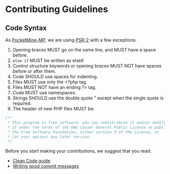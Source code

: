 # Contributing Guidelines

## Code Syntax

As [PocketMine-MP](https://github.com/pmmp/PocketMine-MP/blob/master/CONTRIBUTING.md#code-syntax), we are using [PSR-2](http://www.php-fig.org/psr/psr-2/) with a few exceptions.

1. Opening braces MUST go on the same line, and MUST have a space before.
2. `else if` MUST be written as elseif
3. Control structure keywords or opening braces MUST NOT have spaces before or after them.
4. Code SHOULD use spaces for indenting.
5. Files MUST use only the <?php tag.
6. Files MUST NOT have an ending ?> tag.
7. Code MUST use namespaces.
8. Strings SHOULD use the double quote " except when the single quote is required.
9. The header of new PHP files MUST be:
```php
/**
 * This program is free software: you can redistribute it and/or modify
 * it under the terms of the GNU Lesser General Public License as published by
 * the Free Software Foundation, either version 3 of the License, or
 * (at your option) any later version.
 */
```

Before you start making your contributions, we suggest that you read:
* [Clean Code guide](https://github.com/jupeter/clean-code-php)
* [Writing good commit messages](https://github.com/erlang/otp/wiki/Writing-good-commit-messages)